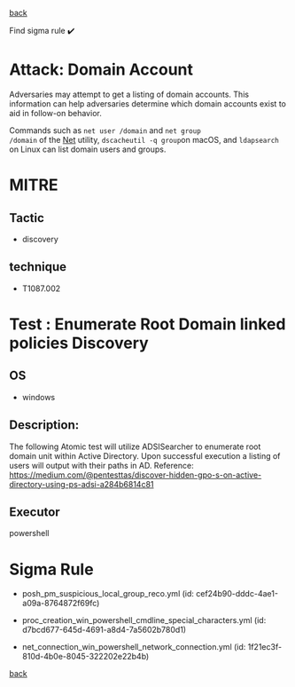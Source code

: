 
[back](../index.md)

Find sigma rule :heavy_check_mark: 

# Attack: Domain Account 

Adversaries may attempt to get a listing of domain accounts. This information can help adversaries determine which domain accounts exist to aid in follow-on behavior.

Commands such as <code>net user /domain</code> and <code>net group /domain</code> of the [Net](https://attack.mitre.org/software/S0039) utility, <code>dscacheutil -q group</code>on macOS, and <code>ldapsearch</code> on Linux can list domain users and groups.

# MITRE
## Tactic
  - discovery


## technique
  - T1087.002


# Test : Enumerate Root Domain linked policies Discovery
## OS
  - windows


## Description:
The following Atomic test will utilize ADSISearcher to enumerate root domain unit within Active Directory.
Upon successful execution a listing of users will output with their paths in AD.
Reference: https://medium.com/@pentesttas/discover-hidden-gpo-s-on-active-directory-using-ps-adsi-a284b6814c81


## Executor
powershell

# Sigma Rule
 - posh_pm_suspicious_local_group_reco.yml (id: cef24b90-dddc-4ae1-a09a-8764872f69fc)

 - proc_creation_win_powershell_cmdline_special_characters.yml (id: d7bcd677-645d-4691-a8d4-7a5602b780d1)

 - net_connection_win_powershell_network_connection.yml (id: 1f21ec3f-810d-4b0e-8045-322202e22b4b)



[back](../index.md)
